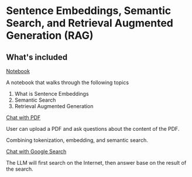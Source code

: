 # Sentence Embeddings, Semantic Search, and Retrieval Augmented Generation (RAG)

## What's included

[Notebook](./semantic_search.ipynb)

A notebook that walks through the following topics

1. What is Sentence Embeddings
1. Semantic Search
1. Retrieval Augmented Generation

[Chat with PDF](./chat-with-pdf/)

User can upload a PDF and ask questions about the content of the PDF.

Combining tokenization, embedding, and semantic search.

[Chat with Google Search](./chat-with-google-search/)

The LLM will first search on the Internet, then answer base on the result of the search.
